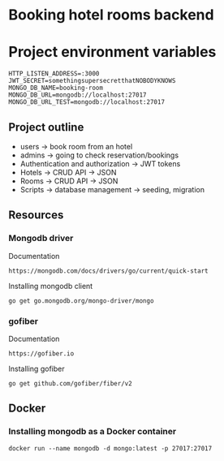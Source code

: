 # Booking hotel rooms backend

# Project environment variables
```
HTTP_LISTEN_ADDRESS=:3000
JWT_SECRET=somethingsupersecretthatNOBODYKNOWS
MONGO_DB_NAME=booking-room
MONGO_DB_URL=mongodb://localhost:27017
MONGO_DB_URL_TEST=mongodb://localhost:27017
```

## Project outline
- users -> book room from an hotel 
- admins -> going to check reservation/bookings 
- Authentication and authorization -> JWT tokens
- Hotels -> CRUD API -> JSON
- Rooms -> CRUD API -> JSON
- Scripts -> database management -> seeding, migration

## Resources
### Mongodb driver 
Documentation
```
https://mongodb.com/docs/drivers/go/current/quick-start
```

Installing mongodb client
```
go get go.mongodb.org/mongo-driver/mongo
```

### gofiber 
Documentation
```
https://gofiber.io
```

Installing gofiber
```
go get github.com/gofiber/fiber/v2
```

## Docker
### Installing mongodb as a Docker container
```
docker run --name mongodb -d mongo:latest -p 27017:27017
```
